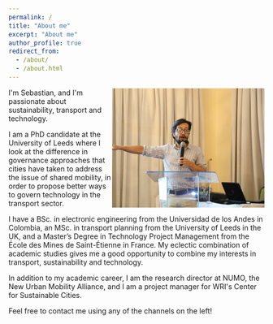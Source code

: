 ```yaml
---
permalink: /
title: "About me"
excerpt: "About me"
author_profile: true
redirect_from: 
  - /about/
  - /about.html
---
```


<img align="right" width="300" src="images/profile.png">
I'm Sebastian, and I'm passionate about sustainability, transport and technology.

I am a PhD candidate at the University of Leeds where I look at the difference in governance approaches that cities have taken to address the issue of shared mobility, in order to propose better ways to govern technology in the transport sector.

I have a BSc. in electronic engineering from the Universidad de los Andes in Colombia, an MSc. in transport planning from the University of Leeds in the UK, and a Master’s Degree in Technology Project Management from the École des Mines de Saint-Étienne in France. My eclectic combination of academic studies gives me a good opportunity to combine my interests in transport, sustainability and technology.

In addition to my academic career, I am the research director at NUMO, the New Urban Mobility Alliance, and I am a project manager for WRI's Center for Sustainable Cities.

Feel free to contact me using any of the channels on the left! 
